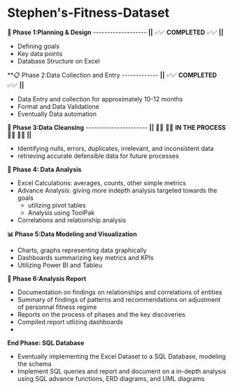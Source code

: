 # Stephen's-Fitness-Dataset

**📝 Phase 1:Planning & Design** ------------------- **||** ✅✅ **COMPLETED** ✅✅ **||**
- Defining goals
- Key data points
- Database Structure on Excel

**📋 Phase 2:Data Collection and Entry ------------- **||** ✅✅ **COMPLETED** ✅✅ **||**
- Data Entry and collection for approximately 10-12 months
- Format and Data Validatione
- Eventually Data automation

**🧹 Phase 3:Data Cleansing** ---------------------- **||** 👨‍💻 👨‍💻 **IN THE PROCESS**👨‍💻 👨‍💻 **||**
- Identifying nulls, errors, duplicates, irrelevant, and inconsistent data
- retrieving accurate defensible data for future processes

 **📓 Phase 4: Data Analysis**
- Excel Calculations: averages, counts, other simple metrics
- Advance Analysis: giving more indepth analysis targeted towards the goals
  - utilizing pivot tables
  - Analysis using ToolPak
- Correlations and relationship analysis

**📊 Phase 5:Data Modeling and Visualization**
- Charts, graphs representing data graphically
- Dashboards summarizing key metrics and KPIs
- Utilizing Power BI and Tableu

**📔 Phase 6:Analysis Report**
- Documentation on findings on relationships and correlations of entities
- Summary of findings of patterns and recommendations on adjustment of personnal fitness regime
- Reports on the process of phases and the key discoveries
- Compiled report utlizing dashboards
- 

**End Phase: SQL Database**
- Eventually implementing the Excel Dataset to a SQL Database, modeling the schema
- Implement SQL queries and report and document on a in-depth analysis using SQL advance functions, ERD diagrams, and UML diagrams
